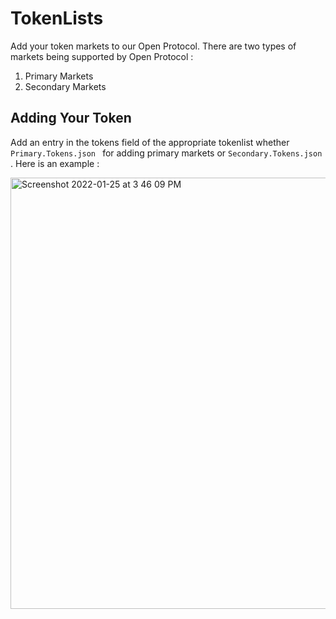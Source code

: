 # TokenLists
Add your token markets to our Open Protocol. There are two types of markets being supported by Open Protocol :
1) Primary Markets
2) Secondary Markets

## Adding Your Token
Add an entry in the tokens field of the appropriate tokenlist whether ```Primary.Tokens.json ``` for adding primary markets or ```Secondary.Tokens.json ```. Here is an example :

<img width="690" alt="Screenshot 2022-01-25 at 3 46 09 PM" src="https://user-images.githubusercontent.com/58028401/150958342-badf27e6-61b6-4f81-8fae-5b392ce7fe53.png">



